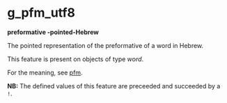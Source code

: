 # g_pfm_utf8

**preformative -pointed-Hebrew**


The pointed representation of the preformative of a word in Hebrew.

This feature is present on objects of type *word*.

For the meaning, see [pfm](pfm).

**NB:**
The defined values of this feature are preceeded and succeeded by a `!`.



